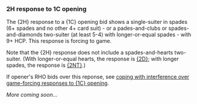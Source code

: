 ### <a name="2H_response_to_1C_opening"> 2H response to 1C opening

The {2H} response to a {1C} opening bid shows a single-suiter in spades (6+ spades and no other 4+ card suit) - or a pades-and-clubs or spades-and-diamonds two-suiter (at least 5-4) with longer-or-equal spades - with 9+ HCP. This response is forcing to game.

Note that the {2H} response does not include a spades-and-hearts two-suiter. (With longer-or-equal hearts, the response is [{2D}](#-2d-response-to-1c-opening); with longer spades, the response is [{2NT}](#-2nt-response-to-1c-opening).)

If opener's RHO bids over this reponse, see [coping with interference over game-forcing responses to {1C} opening](#-coping-with-interference-over-game-forcing-responses-to-1c-opening).

_More coming soon..._
